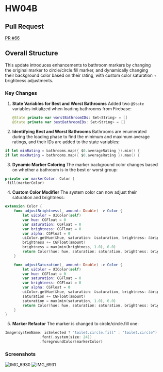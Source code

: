 # HW04B

## Pull Request
[PR #66](https://github.com/ucsb-cs184-f24/team02-bathroom/pull/66)

## Overall Structure
This update introduces enhancements to bathroom markers by changing the original marker to circle/circle.fill marker, and dynamically changing their background color based on their rating, with custom color saturation + brightness adjustments.

### Key Changes

1. **State Variables for Best and Worst Bathrooms**
    Added two `@State` variables initialized when loading bathrooms from Firebase:  
   ```swift
   @State private var worstBathroomIDs: Set<String> = []
   @State private var bestBathroomIDs: Set<String> = []
   ```
2. **Identifying Best and Worst Bathrooms**
   Bathrooms are enumerated during the loading phase to find the minimum and maximum average ratings, and their IDs are added to the state variables:
```swift
if let minRating = bathrooms.map({ $0.averageRating }).min() {
if let maxRating = bathrooms.map({ $0.averageRating }).max() {
```
3. **Dynamic Marker Coloring**
The marker background color changes based on whether a bathroom is in the best or worst group:
```swift
private var markerColor: Color {
.fill(markerColor)
```
4. **Custom Color Modifier**
The system color can now adjust their saturation and brightness:
```swift
extension Color {
    func adjustBrightness(_ amount: Double) -> Color {
        let uiColor = UIColor(self)
        var hue: CGFloat = 0
        var saturation: CGFloat = 0
        var brightness: CGFloat = 0
        var alpha: CGFloat = 0
        uiColor.getHue(&hue, saturation: &saturation, brightness: &brightness, alpha: &alpha)
        brightness += CGFloat(amount)
        brightness = max(min(brightness, 1.0), 0.0)
        return Color(hue: hue, saturation: saturation, brightness: brightness, opacity: alpha)
    }

    func adjustSaturation(_ amount: Double) -> Color {
        let uiColor = UIColor(self)
        var hue: CGFloat = 0
        var saturation: CGFloat = 0
        var brightness: CGFloat = 0
        var alpha: CGFloat = 0
        uiColor.getHue(&hue, saturation: &saturation, brightness: &brightness, alpha: &alpha)
        saturation += CGFloat(amount)
        saturation = max(min(saturation, 1.0), 0.0)
        return Color(hue: hue, saturation: saturation, brightness: brightness, opacity: alpha)
    }
}
```
5. **Marker Refactor**
The marker is changed to circle/circle.fill one:
```swift
Image(systemName: isSelected ? "toilet.circle.fill" : "toilet.circle")
                .font(.system(size: 24))
                .foregroundColor(markerColor)
```
### Screenshots
![IMG_6930](https://github.com/user-attachments/assets/12f58243-b4ff-453d-a1a1-f2b42af3d070)
![IMG_6931](https://github.com/user-attachments/assets/853955a7-148c-4430-978c-2d7cc176a295)

